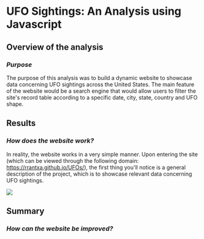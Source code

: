 # UFO Sightings: An Analysis using Javascript
## Overview of the analysis
### *Purpose*
The purpose of this analysis was to build a dynamic website to showcase data concerning UFO sightings across the United States. The main feature of the website would be a search engine that would allow users to filter the site's record table according to a specific date, city, state, country and UFO shape. 
## Results
### *How does the website work?*
In reality, the website works in a very simple manner. Upon entering the site (which can be viewed through the following domain: https://rrantxa.github.io/UFOs/), the first thing you'll notice is a general description of the project, which is to showcase relevant data concerning UFO sightings. 

<image src="images/readme_1.png">

## Summary
### *How can the website be improved?*